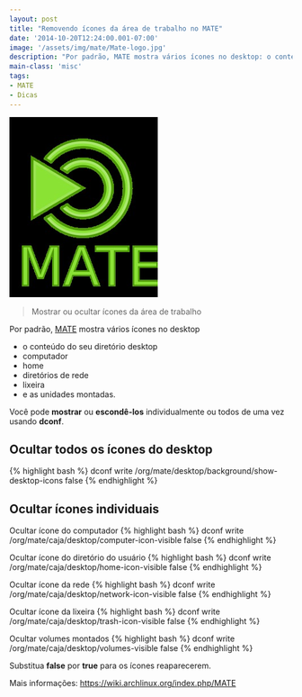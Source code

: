 ```yaml
---
layout: post
title: "Removendo ícones da área de trabalho no MATE"
date: '2014-10-20T12:24:00.001-07:00'
image: '/assets/img/mate/Mate-logo.jpg'
description: "Por padrão, MATE mostra vários ícones no desktop: o conteúdo do seu diretório desktop, computador, home e diretórios de rede, a lixeira e as unidades montadas."
main-class: 'misc'
tags:
- MATE
- Dicas
---
```


![Removendo ícones da área de trabalho no MATE](/assets/img/mate/Mate-logo.jpg "Removendo ícones da área de trabalho no MATE")

> Mostrar ou ocultar ícones da área de trabalho

Por padrão, [MATE](https://mate-desktop.org/pt/) mostra vários ícones no desktop
* o conteúdo do seu diretório desktop
* computador
* home
* diretórios de rede
* lixeira 
* e as unidades montadas.

Você pode __mostrar__ ou __escondê-los__ individualmente ou todos de uma vez usando __dconf__.

## Ocultar todos os ícones do desktop
{% highlight bash %}
dconf write /org/mate/desktop/background/show-desktop-icons false
{% endhighlight %}

## Ocultar ícones individuais

Ocultar ícone do computador
{% highlight bash %}
dconf write /org/mate/caja/desktop/computer-icon-visible false
{% endhighlight %}

Ocultar ícone do diretório do usuário
{% highlight bash %}
dconf write /org/mate/caja/desktop/home-icon-visible false
{% endhighlight %} 

Ocultar ícone da rede
{% highlight bash %} 
dconf write /org/mate/caja/desktop/network-icon-visible false
{% endhighlight %}

Ocultar ícone da lixeira
{% highlight bash %}
dconf write /org/mate/caja/desktop/trash-icon-visible false
{% endhighlight %}

Ocultar volumes montados
{% highlight bash %}
dconf write /org/mate/caja/desktop/volumes-visible false
{% endhighlight %}

Substitua __false__ por __true__ para os ícones reaparecerem.

Mais informações: https://wiki.archlinux.org/index.php/MATE

<script async src="https://pagead2.googlesyndication.com/pagead/js/adsbygoogle.js"></script>

<!-- Informat -->
<ins class="adsbygoogle"
 style="display:block"
 data-ad-client="ca-pub-2838251107855362"
 data-ad-slot="2327980059"
 data-ad-format="auto"
 data-full-width-responsive="true"></ins>

<script>
(adsbygoogle = window.adsbygoogle || []).push({});
</script>

